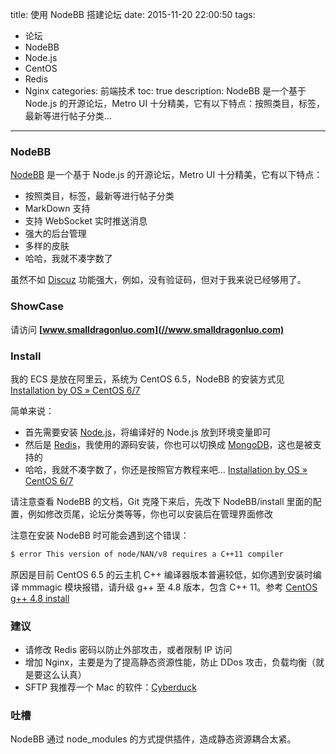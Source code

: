 title: 使用 NodeBB 搭建论坛
date: 2015-11-20 22:00:50
tags:
 - 论坛
 - NodeBB
 - Node.js
 - CentOS
 - Redis
 - Nginx
categories: 前端技术
toc: true
description: NodeBB 是一个基于 Node.js 的开源论坛，Metro UI 十分精美，它有以下特点：按照类目，标签，最新等进行帖子分类...

---

### NodeBB

[NodeBB](https://docs.nodebb.org/en/latest/) 是一个基于 Node.js 的开源论坛，Metro UI 十分精美，它有以下特点：

 - 按照类目，标签，最新等进行帖子分类
 - MarkDown 支持
 - 支持 WebSocket 实时推送消息
 - 强大的后台管理
 - 多样的皮肤
 - 哈哈，我就不凑字数了

虽然不如 [Discuz](http://www.discuz.net/forum.php) 功能强大，例如，没有验证码，但对于我来说已经够用了。

### ShowCase

请访问 **[www.smalldragonluo.com](//www.smalldragonluo.com)**

### Install

我的 ECS 是放在阿里云，系统为 CentOS 6.5，NodeBB 的安装方式见 [Installation by OS » CentOS 6/7](https://docs.nodebb.org/en/latest/installing/os/centos.html)

简单来说：

 - 首先需要安装 [Node.js](https://nodejs.org)，将编译好的 Node.js 放到环境变量即可
 - 然后是 [Redis](http://redis.io/)，我使用的源码安装，你也可以切换成 [MongoDB](https://www.mongodb.org/)，这也是被支持的
 - 哈哈，我就不凑字数了，你还是按照官方教程来吧... [Installation by OS » CentOS 6/7](https://docs.nodebb.org/en/latest/installing/os/centos.html)
 
请注意查看 NodeBB 的文档，Git 克隆下来后，先改下 NodeBB/install 里面的配置，例如修改页尾，论坛分类等等，你也可以安装后在管理界面修改

注意在安装 NodeBB 时可能会遇到这个错误：

```bash
$ error This version of node/NAN/v8 requires a C++11 compiler
```

原因是目前 CentOS 6.5 的云主机 C++ 编译器版本普遍较低，如你遇到安装时编译 mmmagic 模块报错，请升级 g++ 至 4.8 版本，包含 C++ 11。参考 [CentOS g++ 4.8 install](http://superuser.com/questions/381160/how-to-install-gcc-4-7-x-4-8-x-on-centos)

### 建议

- 请修改 Redis 密码以防止外部攻击，或者限制 IP 访问
- 增加 Nginx，主要是为了提高静态资源性能，防止 DDos 攻击，负载均衡（就是要这么认真）
- SFTP 我推荐一个 Mac 的软件：[Cyberduck](https://cyberduck.io/)

### 吐槽

NodeBB 通过 node_modules 的方式提供插件，造成静态资源耦合太紧。


